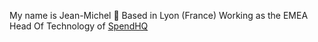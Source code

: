 My name is Jean-Michel 👋
Based in Lyon (France)
Working as the EMEA Head Of Technology of [SpendHQ](https://www.spendhq.com)
